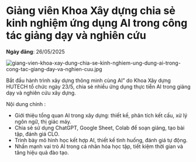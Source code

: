 # Giảng viên Khoa Xây dựng chia sẻ kinh nghiệm ứng dụng AI trong công tác giảng dạy và nghiên cứu

**Ngày đăng**: 26/05/2025

![giang-vien-khoa-xay-dung-chia-se-kinh-nghiem-ung-dung-ai-trong-cong-tac-giang-day-va-nghien-cuu.jpg](https://hutech-media.goamazing.org/hutech-statics/media/news/giang-vien-khoa-xay-dung-chia-se-kinh-nghiem-ung-dung-ai-trong-cong-tac-giang-day-va-nghien-cuu.jpg)

Bắt đầu hành trình xây dựng thông minh cùng AI” do Khoa Xây dựng HUTECH tổ chức ngày 23/5, chia sẻ nhiều ứng dụng thực tiễn AI trong giảng dạy và nghiên cứu xây dựng.

Nội dung chính :
- Giới thiệu tổng quan AI trong xây dựng: thiết kế, phân tích kết cấu, xử lý ngôn ngữ, thị giác máy.
- Chia sẻ sử dụng ChatGPT, Google Sheet, Colab để soạn giảng, tạo bài tập, đánh giá CLO.
- Trình bày mô hình học kết hợp AI, thiết kế tình huống, đánh giá tự động.
- Nhấn mạnh vai trò AI trong cá nhân hóa học tập, tiết kiệm thời gian và tăng hiệu quả đào tạo.
